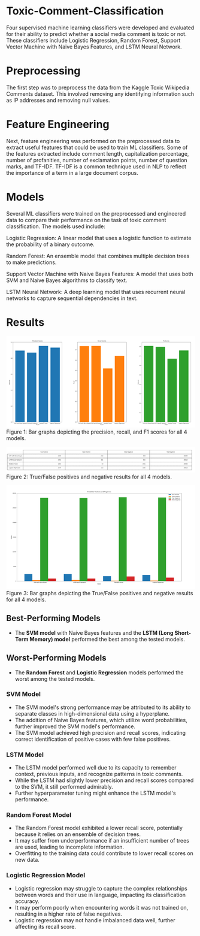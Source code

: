 # Toxic-Comment-Classification

Four supervised machine learning classifiers were developed and evaluated for their ability to predict whether a social media comment is toxic or not. These classifiers include Logistic Regression, Random Forest, Support Vector Machine with Naive Bayes Features, and LSTM Neural Network.

# Preprocessing
The first step was to preprocess the data from the Kaggle Toxic Wikipedia Comments dataset. This involved removing any identifying information such as IP addresses and removing null values.

# Feature Engineering
Next, feature engineering was performed on the preprocessed data to extract useful features that could be used to train ML classifiers. Some of the features extracted include comment length, capitalization percentage, number of profanities, number of exclamation points, number of question marks, and TF-IDF. TF-IDF is a common technique used in NLP to reflect the importance of a term in a large document corpus.

# Models
Several ML classifiers were trained on the preprocessed and engineered data to compare their performance on the task of toxic comment classification. The models used include:

Logistic Regression: A linear model that uses a logistic function to estimate the probability of a binary outcome.

Random Forest: An ensemble model that combines multiple decision trees to make predictions.

Support Vector Machine with Naive Bayes Features: A model that uses both SVM and Naive Bayes algorithms to classify text.

LSTM Neural Network: A deep learning model that uses recurrent neural networks to capture sequential dependencies in text.

# Results
![Image Alt Text](Result-Images/Score-Comparisons.png)
<br> <!-- Line break -->
Figure 1: Bar graphs depicting the precision, recall, and F1 scores for all 4 models.

![Image Alt Text](Result-Images/Table-Comparisons.png)
<br> <!-- Line break -->
Figure 2: True/False positives and negative results for all 4 models.

![Image Alt Text](Result-Images/Graph-Comparisons.png)
<br> <!-- Line break -->
Figure 3: Bar graphs depicting the True/False positives and negative results for all 4 models.

## Best-Performing Models

- The **SVM model** with Naive Bayes features and the **LSTM (Long Short-Term Memory) model** performed the best among the tested models.

## Worst-Performing Models

- The **Random Forest** and **Logistic Regression** models performed the worst among the tested models.

### SVM Model

- The SVM model's strong performance may be attributed to its ability to separate classes in high-dimensional data using a hyperplane.
- The addition of Naive Bayes features, which utilize word probabilities, further improved the SVM model's performance.
- The SVM model achieved high precision and recall scores, indicating correct identification of positive cases with few false positives.

### LSTM Model

- The LSTM model performed well due to its capacity to remember context, previous inputs, and recognize patterns in toxic comments.
- While the LSTM had slightly lower precision and recall scores compared to the SVM, it still performed admirably.
- Further hyperparameter tuning might enhance the LSTM model's performance.

### Random Forest Model

- The Random Forest model exhibited a lower recall score, potentially because it relies on an ensemble of decision trees.
- It may suffer from underperformance if an insufficient number of trees are used, leading to incomplete information.
- Overfitting to the training data could contribute to lower recall scores on new data.

### Logistic Regression Model

- Logistic regression may struggle to capture the complex relationships between words and their use in language, impacting its classification accuracy.
- It may perform poorly when encountering words it was not trained on, resulting in a higher rate of false negatives.
- Logistic regression may not handle imbalanced data well, further affecting its recall score.

